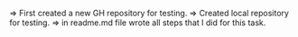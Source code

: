 
=> First created a new GH repository for testing.
=> Created local repository for testing.
=> in readme.md file wrote all steps that I did for this task.